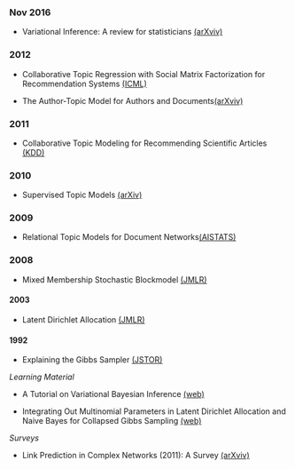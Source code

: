 


### Nov 2016

- Variational Inference: A review for statisticians [(arXviv)](https://arxiv.org/pdf/1601.00670.pdf)

### 2012 

- Collaborative Topic Regression with Social Matrix Factorization for
Recommendation Systems [(ICML)](/http://icml.cc/2012/papers/407.pdf)

- The Author-Topic Model for Authors and Documents[(arXviv)](https://arxiv.org/abs/1207.4169)

### 2011

- Collaborative Topic Modeling for Recommending Scientific Articles [(KDD)](http://www.cs.columbia.edu/~blei/papers/WangBlei2011.pdf)

### 2010

- Supervised Topic Models [(arXiv)](https://arxiv.org/pdf/1003.0783.pdf)

### 2009
- Relational Topic Models for Document Networks[(AISTATS)](proceedings.mlr.press/v5/chang09a/chang09a.pdf)

### 2008
- Mixed Membership Stochastic Blockmodel [(JMLR)](http://jmlr.csail.mit.edu/papers/volume9/airoldi08a/airoldi08a.pdf)


#### 2003

- Latent Dirichlet Allocation [(JMLR)](www.jmlr.org/papers/volume3/blei03a/blei03a.pdf)

#### 1992

- Explaining the Gibbs Sampler [(JSTOR)](http://biostat.jhsph.edu/~mmccall/articles/casella_1992.pdf)


*Learning Material*

- A Tutorial on Variational Bayesian Inference [(web)](http://www.orchid.ac.uk/eprints/40/1/fox_vbtut.pdf)

- Integrating Out Multinomial Parameters in Latent Dirichlet Allocation and Naive Bayes for Collapsed Gibbs Sampling [(web)](https://lingpipe.files.wordpress.com/2010/07/lda3.pdf)


*Surveys*
- Link Prediction in Complex Networks (2011): A Survey [(arXviv)](https://arxiv.org/abs/1010.0725)
